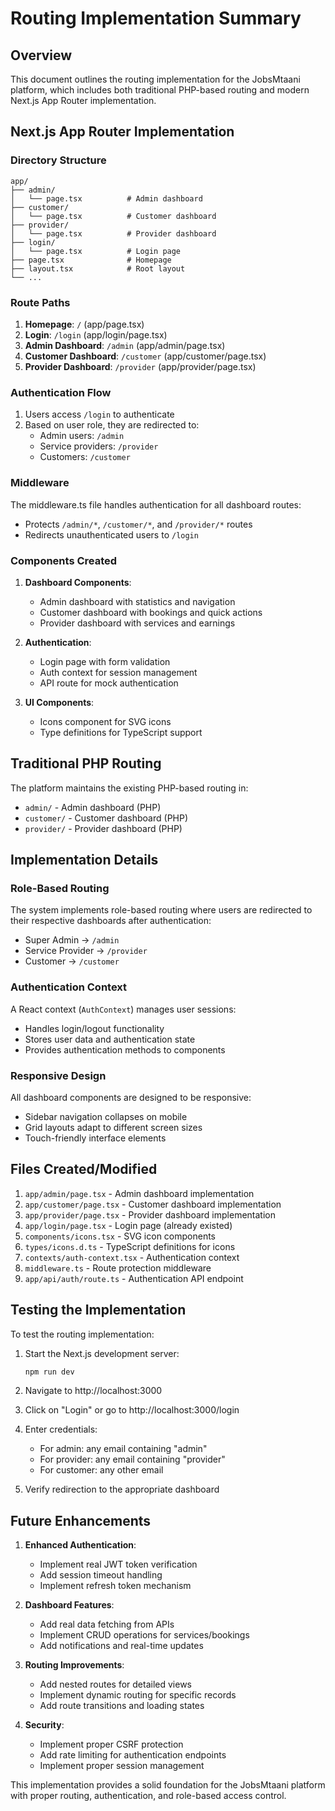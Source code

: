 # Routing Implementation Summary

## Overview
This document outlines the routing implementation for the JobsMtaani platform, which includes both traditional PHP-based routing and modern Next.js App Router implementation.

## Next.js App Router Implementation

### Directory Structure
```
app/
├── admin/
│   └── page.tsx          # Admin dashboard
├── customer/
│   └── page.tsx          # Customer dashboard
├── provider/
│   └── page.tsx          # Provider dashboard
├── login/
│   └── page.tsx          # Login page
├── page.tsx              # Homepage
├── layout.tsx            # Root layout
└── ...
```

### Route Paths
1. **Homepage**: `/` (app/page.tsx)
2. **Login**: `/login` (app/login/page.tsx)
3. **Admin Dashboard**: `/admin` (app/admin/page.tsx)
4. **Customer Dashboard**: `/customer` (app/customer/page.tsx)
5. **Provider Dashboard**: `/provider` (app/provider/page.tsx)

### Authentication Flow
1. Users access `/login` to authenticate
2. Based on user role, they are redirected to:
   - Admin users: `/admin`
   - Service providers: `/provider`
   - Customers: `/customer`

### Middleware
The middleware.ts file handles authentication for all dashboard routes:
- Protects `/admin/*`, `/customer/*`, and `/provider/*` routes
- Redirects unauthenticated users to `/login`

### Components Created
1. **Dashboard Components**:
   - Admin dashboard with statistics and navigation
   - Customer dashboard with bookings and quick actions
   - Provider dashboard with services and earnings

2. **Authentication**:
   - Login page with form validation
   - Auth context for session management
   - API route for mock authentication

3. **UI Components**:
   - Icons component for SVG icons
   - Type definitions for TypeScript support

## Traditional PHP Routing
The platform maintains the existing PHP-based routing in:
- `admin/` - Admin dashboard (PHP)
- `customer/` - Customer dashboard (PHP)
- `provider/` - Provider dashboard (PHP)

## Implementation Details

### Role-Based Routing
The system implements role-based routing where users are redirected to their respective dashboards after authentication:
- Super Admin → `/admin`
- Service Provider → `/provider`
- Customer → `/customer`

### Authentication Context
A React context (`AuthContext`) manages user sessions:
- Handles login/logout functionality
- Stores user data and authentication state
- Provides authentication methods to components

### Responsive Design
All dashboard components are designed to be responsive:
- Sidebar navigation collapses on mobile
- Grid layouts adapt to different screen sizes
- Touch-friendly interface elements

## Files Created/Modified

1. `app/admin/page.tsx` - Admin dashboard implementation
2. `app/customer/page.tsx` - Customer dashboard implementation
3. `app/provider/page.tsx` - Provider dashboard implementation
4. `app/login/page.tsx` - Login page (already existed)
5. `components/icons.tsx` - SVG icon components
6. `types/icons.d.ts` - TypeScript definitions for icons
7. `contexts/auth-context.tsx` - Authentication context
8. `middleware.ts` - Route protection middleware
9. `app/api/auth/route.ts` - Authentication API endpoint

## Testing the Implementation

To test the routing implementation:

1. Start the Next.js development server:
   ```bash
   npm run dev
   ```

2. Navigate to http://localhost:3000

3. Click on "Login" or go to http://localhost:3000/login

4. Enter credentials:
   - For admin: any email containing "admin"
   - For provider: any email containing "provider"
   - For customer: any other email

5. Verify redirection to the appropriate dashboard

## Future Enhancements

1. **Enhanced Authentication**:
   - Implement real JWT token verification
   - Add session timeout handling
   - Implement refresh token mechanism

2. **Dashboard Features**:
   - Add real data fetching from APIs
   - Implement CRUD operations for services/bookings
   - Add notifications and real-time updates

3. **Routing Improvements**:
   - Add nested routes for detailed views
   - Implement dynamic routing for specific records
   - Add route transitions and loading states

4. **Security**:
   - Implement proper CSRF protection
   - Add rate limiting for authentication endpoints
   - Implement proper session management

This implementation provides a solid foundation for the JobsMtaani platform with proper routing, authentication, and role-based access control.
